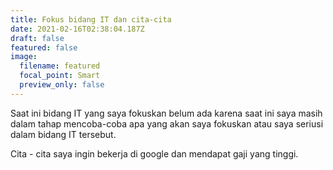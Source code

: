 ```yaml
---
title: Fokus bidang IT dan cita-cita
date: 2021-02-16T02:38:04.187Z
draft: false
featured: false
image:
  filename: featured
  focal_point: Smart
  preview_only: false
---
```

Saat ini bidang IT yang saya fokuskan belum ada karena saat ini saya masih dalam tahap mencoba-coba apa yang akan saya fokuskan atau saya seriusi dalam bidang IT tersebut.

Cita - cita saya ingin bekerja di google dan mendapat gaji yang tinggi.